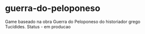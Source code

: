 # guerra-do-peloponeso
Game baseado na obra Guerra do Peloponeso do historiador grego Tucídides. 
Status - em producao
